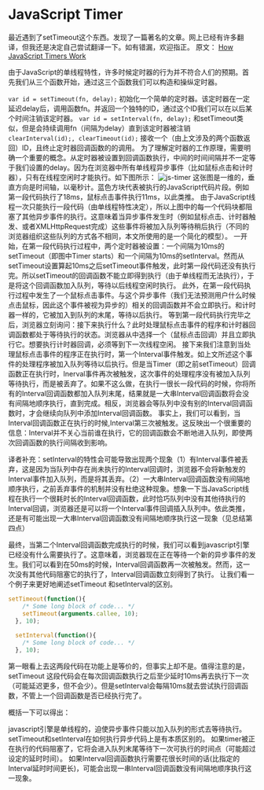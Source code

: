# JavaScript Timer
<!-- ---
title: JavaScript Timer
date: 2016-02-12
tag: JavaScript
--- -->
最近遇到了setTimeout这个东西。发现了一篇著名的文章。网上已经有许多翻译，但我还是决定自己尝试翻译一下。如有错漏，欢迎指正。
原文：
[How JavaScript Timers Work](https://johnresig.com/blog/how-javascript-timers-work/)

由于JavaScript的单线程特性，许多时候定时器的行为并不符合人们的预期。首先我们从三个函数开始，通过这三个函数我们可以构造和操纵定时器。

`var id = setTimeout(fn, delay);`
初始化一个简单的定时器。该定时器在一定延迟delay后，调用函数fn。并返回一个独特的ID，通过这个ID我们可以在以后某个时间注销该定时器。
`var id = setInterval(fn, delay);`
和setTimeout类似，但是会持续调用fn（间隔为delay）直到该定时器被注销
`clearInterval(id);, clearTimeout(id);`
接收一个（由上文涉及的两个函数返回）ID，且终止定时器回调函数的的调用。
为了理解定时器的工作原理，需要明确一个重要的概念。从定时器被设置到回调函数执行，中间的时间间隔并不一定等于我们设置的delay。因为在浏览器中所有单线程异步事件（比如鼠标点击和计时器），只有在线程空闲时才能执行。如下图所示：
![js-timer](https://i.imgur.com/XTT2kBj.png)
这张图是一维的，垂直方向是时间轴，以毫秒计。蓝色方块代表被执行的JavaScript代码片段。例如第一段代码执行了18ms，鼠标点击事件执行11ms，以此类推。
由于JavaScript线程一次只能执行一段代码（由单线程特性决定），所以上图中的每一个代码块都阻塞了其他异步事件的执行。这意味着当异步事件发生时（例如鼠标点击、计时器触发、或者XMLHttpRequest完成）这些事件将被加入队列等待稍后执行（不同的浏览器组织这些队列的方式各不相同，本文所使用的是一个简化的模型）。
一开始，在第一段代码执行过程中，两个定时器被设置：一个间隔为10ms的setTimeout（即图中Timer starts）和一个间隔为10ms的setInterval。然而从setTimeout设置算起10ms之后setTimeout事件触发，此时第一段代码还没有执行完。所以setTimeout的回调函数不能立即得到执行（由于单线程而无法执行），于是将这个回调函数加入队列，等待以后线程空闲时执行。
此外，在第一段代码执行过程中发生了一个鼠标点击事件。与这个异步事件（我们无法预测用户什么时候点击鼠标，因此这个事件被视为异步的）相关的回调函数并不会立即执行。和计时器一样的，它被加入到队列的末尾，等待以后执行。
等到第一段代码执行完毕之后，浏览器立刻询问：接下来执行什么？此时处理鼠标点击事件的程序和计时器回调函数都处于等待执行的状态。浏览器从中选择一个（鼠标点击回调）并且立即执行它。想要执行计时器回调，必须等到下一次线程空闲。
接下来我们注意到当处理鼠标点击事件的程序正在执行时，第一个Interval事件触发。如上文所述这个事件的处理程序被加入队列等待以后执行。但是当Timer（即之前setTimeout）回调函数正在执行时，Inerval事件再次被触发，这次事件的处理程序没有被加入队列等待执行，而是被丢弃了。如果不这么做，在执行一很长一段代码的时候，你将所有的Interval回调函数都加入队列末尾，结果就是一大串Interval回调函数将会没有间隔地顺序执行，直到完成。相反，浏览器会等队列中没有别的Interval回调函数时，才会继续向队列中添加Interval回调函数。
事实上，我们可以看到，当Interval回调函数正在执行的时候,Interval第三次被触发。这反映出一个很重要的信息：Interval并不关心当前谁在执行，它的回调函数会不断地进入队列，即使两次回调函数的执行间隔收到影响。

译者补充：setInterval的特性会可能导致出现两个现象（1）有Interval事件被丢弃，这是因为当队列中存在尚未执行的Interval回调时，浏览器不会将新触发的Interval事件加入队列，而是将其丢弃。（2）一大串Interval回调函数没有间隔地顺序执行，之前丢弃事件的机制并没有杜绝这种现象。想象一下当JavaScript线程在执行一个很耗时长的Interval回调函数，此时恰巧队列中没有其他待执行的Interval回调，浏览器还是可以将一个Interval事件回调插入队列中。依此类推，还是有可能出现一大串Interval回调函数没有间隔地顺序执行这一现象（见总结第四点）

最终，当第二个Interval回调函数完成执行的时候，我们可以看到javascript引擎已经没有什么需要执行了。这意味着，浏览器现在正在等待一个新的异步事件的发生。我们可以看到在50ms的时候，Interval回调函数再一次被触发。然而，这一次没有其他代码阻塞它的执行了，Interval回调函数立刻得到了执行。
让我们看一个例子来更好地阐述setTimeout 和setInterval的区别。

``` javascript
setTimeout(function(){
    /* Some long block of code... */
    setTimeout(arguments.callee, 10);
  }, 10);
 
  setInterval(function(){
    /* Some long block of code... */
  }, 10);
```

第一眼看上去这两段代码在功能上是等价的，但事实上却不是。值得注意的是，setTimeout 这段代码会在每次回调函数执行之后至少延时10ms再去执行下一次（可能延迟更多，但不会少）。但是setInterval会每隔10ms就去尝试执行回调函数，不管上一个回调函数是否已经执行完了。

概括一下可以得出：

javascript引擎是单线程的，迫使异步事件只能以加入队列的形式去等待执行。
setTimeout和setInterval在如何执行异步代码上是有本质区别的。
如果timer被正在执行的代码阻塞了，它将会进入队列末尾等待下一次可执行的时间点（可能超过设定的延时时间）。
如果Interval回调函数执行需要花很长时间的话(比指定的Interval延时时间更长)，可能会出现一串Interval回调函数没有间隔地顺序执行这一现象。
